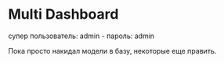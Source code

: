 # Multi Dashboard

супер пользователь: admin - пароль: admin

Пока просто накидал модели в базу, некоторые еще править.